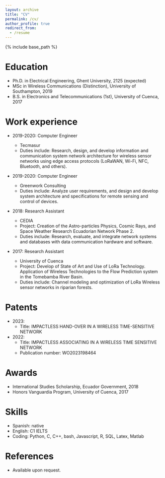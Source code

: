 ```yaml
---
layout: archive
title: "CV"
permalink: /cv/
author_profile: true
redirect_from:
  - /resume
---
```


{% include base_path %}

Education
======
* Ph.D. in Electrical Engineering, Ghent University, 2125 (expected)
* MSc in Wireless Communications (Distinction), University of Southampton, 2019 
* B.S. in Electronics and Telecommunications (1st), University of Cuenca, 2017 

Work experience
======
* 2019-2020: Computer Engineer
  * Tecmasur
  * Duties include: Research, design, and develop information and communication system network architecture for wireless sensor networks using edge access protocols (LoRaWAN, Wi-Fi, NFC, Bluetooth, and others). 

* 2019-2020: Computer Engineer
  * Greenwork Consulting
  * Duties include: Analyze user requirements, and design and develop system architecture and specifications for remote sensing and control of devices.
 
* 2018: Research Assistant
  * CEDIA
  * Project: Creation of the Astro-particles Physics, Cosmic Rays, and Space Weather Research Ecuadorian Network Phase 2.
  * Duties include: Research, evaluate, and integrate network systems and databases with data communication hardware and software.  

* 2017: Research Assistant
  * University of Cuenca
  * Project: Develop of State of Art and Use of LoRa Technology. Application of Wireless Technologies to the Flow Prediction system in the Tomebamba River Basin.
  * Duties include: Channel modeling and optimization of LoRa Wireless sensor networks in riparian forests.

Patents
=======
* 2023:
  * Title: IMPACTLESS HAND-OVER IN A WIRELESS TIME-SENSITIVE NETWORK      
* 2022:
  * Title: IMPACTLESS ASSOCIATING IN A WIRELESS TIME SENSITIVE NETWORK
  * Publication number: WO2023198464
   
Awards
======
* International Studies Scholarship, Ecuador Government, 2018
* Honors Vanguardia Program, University of Cuenca, 2017

Skills
======
* Spanish: native
* English: C1 IELTS
* Coding: Python, C, C++, bash, Javascript, R, SQL, Latex, Matlab
  
References
======
* Available upon request.
